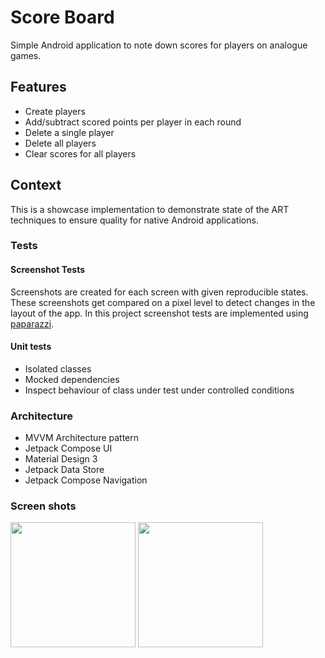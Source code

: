 # Score Board

Simple Android application to note down scores for players on analogue games. 

## Features

- Create players
- Add/subtract scored points per player in each round
- Delete a single player
- Delete all players
- Clear scores for all players


## Context 

This is a showcase implementation to demonstrate state of the ART techniques to ensure quality for native Android applications. 

### Tests

#### Screenshot Tests
Screenshots are created for each screen with given reproducible states. These screenshots get compared on a pixel level to detect changes in the layout of the app. 
In this project screenshot tests are implemented using [paparazzi](https://github.com/cashapp/paparazzi).

#### Unit tests
- Isolated classes
- Mocked dependencies
- Inspect behaviour of class under test under controlled conditions


### Architecture
- MVVM Architecture pattern
- Jetpack Compose UI
- Material Design 3
- Jetpack Data Store
- Jetpack Compose Navigation

### Screen shots

<image width ="200" src="https://user-images.githubusercontent.com/24413483/210062906-603bfe32-4610-4ca2-a343-69082f8bdf76.png"/> <image width ="200" src="https://media.githubusercontent.com/media/MHPtweidinger/ScoreBoard/main/screenshottests/src/test/snapshots/images/de.tobsinger.screenshottests_PreviewScreenshotTests_screenshotTests%5BDefault%20Group%20-%20UpdateScoreComposePreview%2CPIXEL_5_DARK%5D.png"/>


